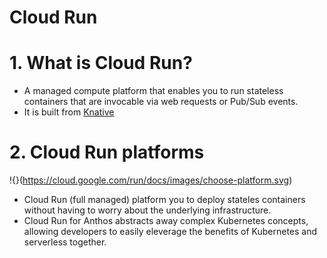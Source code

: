 # Cloud Run

# 1. What is Cloud Run?

- A managed compute platform that enables you to run stateless containers that are invocable via web requests or Pub/Sub events.
- It is built from [Knative](https://cloud.google.com/knative)

# 2. Cloud Run platforms

!{}(https://cloud.google.com/run/docs/images/choose-platform.svg)

- Cloud Run (full managed) platform you to deploy stateles containers without having to worry about the underlying infrastructure.
- Cloud Run for Anthos abstracts away complex Kubernetes concepts, allowing developers to easily eleverage the benefits of Kubernetes and serverless together.
